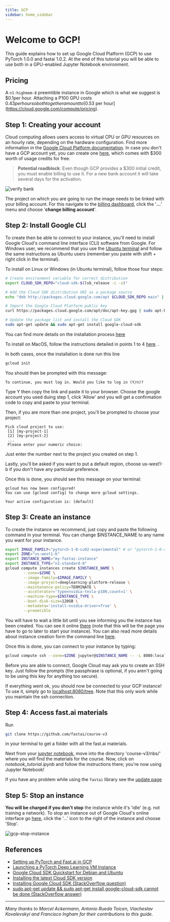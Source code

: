 ```yaml
---
title: GCP
sidebar: home_sidebar
---
```


# Welcome to GCP!

This guide explains how to set up Google Cloud Platform (GCP) to use PyTorch 1.0.0 and fastai 1.0.2. At the end of this tutorial you will be able to use both in a GPU-enabled Jupyter Notebook environment.

## Pricing

A `n1-highmem-8` preemtible instance in Google which is what we suggest is $0.1per hour. Attaching a P100 GPU costs $0.43 per hour so both together amount to [$0.53 per hour](https://cloud.google.com/compute/pricing).

## Step 1: Creating your account

Cloud computing allows users access to virtual CPU or GPU resources on an hourly rate, depending on the hardware configuration. Find more information in the [Google Cloud Platform documentation](https://cloud.google.com/compute/). In case you don't have a GCP account yet, you can create one [here](https://cloud.google.com/),  which comes with $300 worth of usage credits for free. 

>  **Potential roadblock**: Even though GCP provides a $300 initial credit, you must enable billing to use it. For a new bank account it will take several days for the activation. 

![verify bank](/images/gcp/bank_account.png)

The project on which you are going to run the image needs to be linked with your billing account. For this navigate to the [billing dashboard](https://console.cloud.google.com/billing/projects), click the '**...**' menu and choose '**change billing account**'.

## Step 2: Install Google CLI

To create then be able to connect to your instance, you'll need to install Google Cloud's command line interface (CLI) software from Google. For Windows user, we recommend that you use the [Ubuntu terminal](/terminal_tutorial) and follow the same instructions as Ubuntu users (remember you paste with shift + right click in the terminal). 

To install on Linux or Windows (in Ubuntu terminal), follow those four steps:
``` bash
# Create environment variable for correct distribution
export CLOUD_SDK_REPO="cloud-sdk-$(lsb_release -c -s)"

# Add the Cloud SDK distribution URI as a package source
echo "deb http://packages.cloud.google.com/apt $CLOUD_SDK_REPO main" | sudo tee -a /etc/apt/sources.list.d/google-cloud-sdk.list

# Import the Google Cloud Platform public key
curl https://packages.cloud.google.com/apt/doc/apt-key.gpg | sudo apt-key add -

# Update the package list and install the Cloud SDK
sudo apt-get update && sudo apt-get install google-cloud-sdk
```
You can find more details on the installation process [here](https://cloud.google.com/sdk/docs/quickstart-debian-ubuntu)

To install on MacOS, follow the instructions detailed in points 1 to 4 [here](https://cloud.google.com/sdk/docs/quickstart-macos). .

In both cases, once the installation is done run this line
``` bash
gcloud init
```

You should then be prompted with this message:
```
To continue, you must log in. Would you like to log in (Y/n)?
```
Type Y then copy the link and paste it to your browser. Choose the google account you used duing step 1, click 'Allow' and you will get a confirmation code to copy and paste to your terminal.

Then, if you are more than one project, you'll be prompted to choose your project:
```
Pick cloud project to use:
 [1] [my-project-1]
 [2] [my-project-2]
 ...
 Please enter your numeric choice:
 ```
Just enter the number next to the project you created on step 1. 

Lastly, you'll be asked if you want to put a default region, choose us-west1-b if you don't have any particular preference.

Once this is done, you should see this message on your terminal:
```
gcloud has now been configured!
You can use [gcloud config] to change more gcloud settings.

Your active configuration is: [default]
```

## Step 3: Create an instance

To create the instance we recommend, just copy and paste the following command in your terminal. You can change \$INSTANCE_NAME to any name you want for your instance.

```bash
export IMAGE_FAMILY="pytorch-1-0-cu92-experimental" # or "pytorch-1-0-cpu-experimental" for non-GPU instances
export ZONE="us-west1-b"
export INSTANCE_NAME="my-fastai-instance"
export INSTANCE_TYPE="n1-standard-8"
gcloud compute instances create $INSTANCE_NAME \
        --zone=$ZONE \
        --image-family=$IMAGE_FAMILY \
        --image-project=deeplearning-platform-release \
        --maintenance-policy=TERMINATE \
        --accelerator='type=nvidia-tesla-p100,count=1' \
        --machine-type=$INSTANCE_TYPE \
        --boot-disk-size=120GB \
        --metadata='install-nvidia-driver=True' \
        --preemtible
```

You will have to wait a little bit until you see informing you the instance has been created. You can see it online [there](https://console.cloud.google.com/compute/instances) (note that this will be the page you have to go to later to start your instance). You can also read more details about instance creation form the command line [here](https://blog.kovalevskyi.com/deep-learning-images-for-google-cloud-engine-the-definitive-guide-bc74f5fb02bc).

Once this is done, you can connect to your instance by typing:
```bash
gcloud compute ssh --zone=$ZONE jupyter@$INSTANCE_NAME -- -L 8080:localhost:8080
```

Before you are able to connect, Google Cloud may ask you to create an SSH key. Just follow the prompts (the passphrase is optional, if you aren't going to be using this key for anything too secure).

If everything went ok, you should now be connected to your GCP instance! To use it, simply go to [localhost:8080/tree](http://localhost:8080/tree). Note that this only work while you maintain the ssh connection. 

## Step 4: Access fast.ai materials

Run 
```bash
git clone https://github.com/fastai/course-v3
``` 
in your terminal to get a folder with all the fast.ai materials. 

Next from your [jupyter notebook](http://localhost:8080/tree), move into the directory 'course-v3/nbs/' where you will find the materials for the course. Now, click on *notebook_tutorial.ipynb* and follow the instructions there; you're now using Jupyter Notebook!

If you have any problem while using the `fastai` library see the [update page](/update/gcp)

## Step 5: Stop an instance

**You will be charged if you don't stop** the instance while it's 'idle' (e.g. not training a network). To stop an instance out of Google Cloud's online interface go [here](https://console.cloud.google.com/compute/instances), click the '...' icon to the right of the instance and choose 'Stop'.

![gcp-stop-instance](/images/gcp/stop_instance.png)

## References

+ [Setting up PyTorch and Fast.ai in GCP](https://blog.kovalevskyi.com/google-compute-engine-now-has-images-with-pytorch-1-0-0-and-fastai-1-0-2-57c49efd74bb)
+ [Launching a PyTorch Deep Learning VM Instance](https://cloud.google.com/deep-learning-vm/docs/pytorch_start_instance)
+ [Google Cloud SDK Quickstart for Debian and Ubuntu](https://cloud.google.com/sdk/docs/quickstart-debian-ubuntu)
+ [Installing the latest Cloud SDK version](https://cloud.google.com/sdk/docs/#install_the_latest_cloud_tools_version_cloudsdk_current_version)
+ [Installing Google Cloud SDK (StackOverflow question)](https://stackoverflow.com/questions/46822766/sudo-apt-get-update-sudo-apt-get-install-google-cloud-sdk-cannot-be-done)
+ [sudo apt-get update && sudo apt-get install google-cloud-sdk cannot be done (StackOverflow answer)](https://stackoverflow.com/a/47908542/45963)

---

*Many thanks to Marcel Ackermann, Antonio Rueda Toicen, Viacheslav Kovalevskyi and Francisco Ingham for their contributions to this guide.*
